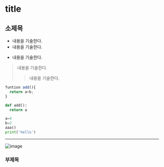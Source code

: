# title
## 소제목
- 내용을 기술한다.
- 내용을 기술한다.
* 내용을 기술한다.
> 내용을 기술한다.
>> 내용을 기술한다.

```javascript
funtion add(){
  return a+b;
}
```

```python
def add():
  return a

a=4
b=2
aaa()
print('hello')
```
---
![image](https://upload.wikimedia.org/wikipedia/commons/thumb/c/c3/Python-logo-notext.svg/800px-Python-logo-notext.svg.png)

### 부제목
